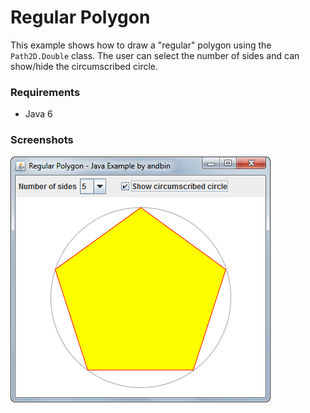 # Regular Polygon

This example shows how to draw a "regular" polygon using the `Path2D.Double`
class. The user can select the number of sides and can show/hide the
circumscribed circle.

### Requirements

* Java 6

### Screenshots

![Screenshot 1](screenshot-01.png "Screenshot 1")
